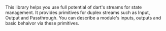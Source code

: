 This library helps you use full potential of dart's streams for state
management. It provides primitives for duplex streams such as Input, Output and
Passthrough. You can describe a module's inputs, outputs and basic behaivor via
these primitives.
